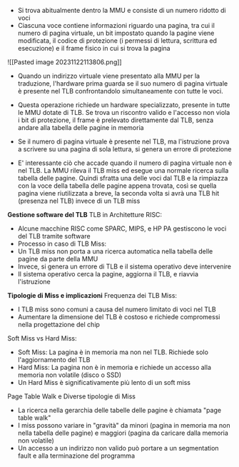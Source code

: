 - Si trova abitualmente dentro la MMU e consiste di un numero ridotto di voci
- Ciascuna voce contiene informazioni riguardo una pagina, tra cui il numero di pagina virtuale, un bit impostato quando la pagine viene modificata, il codice di protezione (i permessi di lettura, scrittura ed esecuzione) e il frame fisico in cui si trova la pagina

![[Pasted image 20231122113806.png]]

- Quando un indirizzo virtuale viene presentato alla MMU per la traduzione, l'hardware prima guarda se il suo numero di pagina virtuale è presente nel TLB confrontandolo simultaneamente con tutte le voci.
- Questa operazione richiede un hardware specializzato, presente in tutte le MMU dotate di TLB. Se trova un riscontro valido e l'accesso non viola i bit di protezione, il frame è prelevato direttamente dal TLB, senza andare alla tabella delle pagine in memoria
- Se il numero di pagina virtuale è presente nel TLB, ma l'istruzione prova a scrivere su una pagina di sola lettura, si genera un errore di protezione

- E' interessante ciò che accade quando il numero di pagina virtuale non è nel TLB. La MMU rileva il TLB miss ed esegue una normale ricerca sulla tabella delle pagine. Quindi sfratta una delle voci dal TLB e la rimpiazza con la voce della tabella delle pagine appena trovata, così se quella pagina viene riutilizzata a breve, la seconda volta si avrà una TLB hit (presenza nel TLB) invece di un TLB miss

**Gestione software del TLB**
TLB in Architetture RISC:
- Alcune macchine RISC come SPARC, MIPS, e HP PA gestiscono le voci del TLB tramite software
- Processo in caso di TLB Miss:
- Un TLB miss non porta a una ricerca automatica nella tabella delle pagine da parte della MMU
- Invece, si genera un errore di TLB e il sistema operativo deve intervenire 
- Il sistema operativo cerca la pagine, aggiorna il TLB, e riavvia l'istruzione

**Tipologie di Miss e implicazioni**
Frequenza dei TLB Miss:
- I TLB miss sono comuni a causa del numero limitato di voci nel TLB
- Aumentare la dimensione del TLB è costoso e richiede compromessi nella progettazione del chip

Soft Miss vs Hard Miss:
- Soft Miss: La pagina è in memoria ma non nel TLB. Richiede solo l'aggiornamento del TLB
- Hard Miss: La pagina non è in memoria e richiede un accesso alla memoria non volatile (disco o SSD)
- Un Hard Miss è significativamente più lento di un soft miss

Page Table Walk e Diverse tipologie di Miss
- La ricerca nella gerarchia delle tabelle delle pagine è chiamata "page table walk"
- I miss possono variare in "gravità" da minori (pagina in memoria ma non nella tabella delle pagine) e maggiori (pagina da caricare dalla memoria non volatile)
- Un accesso a un indirizzo non valido può portare a un segmentation fault e alla terminazione del programma

